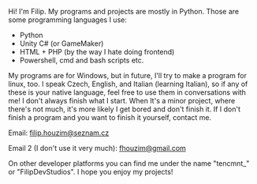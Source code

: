 Hi! I'm Filip. My programs and projects are mostly in Python. Those are some programming languages I use:

 - Python
 - Unity C# (or GameMaker)
 - HTML + PHP (by the way I hate doing frontend)
 - Powershell, cmd and bash scripts
etc.

My programs are for Windows, but in future, I'll try to make a program for linux, too. I speak Czech, English, and Italian (learning Italian), 
so if any of these is your native language, feel free to use them in conversations with me! I don't always finish what I start. When It's a minor project,
where there's not much, it's more likely I get bored and don't finish it. If I don't finish a program and you want to finish it yourself, contact me.

Email: filip.houzim@seznam.cz

Email 2 (I don't use it very much): fhouzim@gmail.com

On other developer platforms you can find me under the name "tencmnt_" or "FilipDevStudios". I hope you enjoy my projects!
